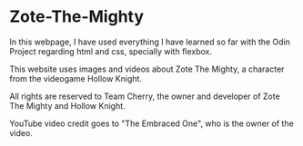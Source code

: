 # Zote-The-Mighty

In this webpage, I have used everything I have learned so far with the Odin Project regarding html and css, specially with flexbox.

This website uses images and videos about Zote The Mighty, a character from the videogame Hollow Knight.

All rights are reserved to Team Cherry, the owner and developer of Zote The Mighty and Hollow Knight.

YouTube video credit goes to "The Embraced One", who is the owner of the video.
